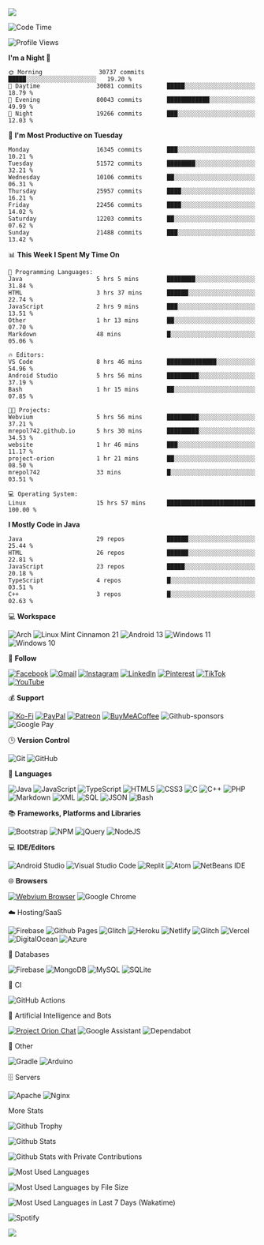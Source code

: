 <a href="https://mrepol742.github.io">
  <img src="https://github.com/mrepol742/mrepol742/blob/master/dino.gif?raw=true"> 
</a> 

<!--START_SECTION:mrepol742-->
![Code Time](http://img.shields.io/badge/Code%20Time-1%2C839%20hrs%2052%20mins-blue)

![Profile Views](http://img.shields.io/badge/Profile%20Views-18-blue)

**I'm a Night 🦉** 

```text
🌞 Morning                30737 commits       █████░░░░░░░░░░░░░░░░░░░░   19.20 % 
🌆 Daytime                30081 commits       █████░░░░░░░░░░░░░░░░░░░░   18.79 % 
🌃 Evening                80043 commits       ████████████░░░░░░░░░░░░░   49.99 % 
🌙 Night                  19266 commits       ███░░░░░░░░░░░░░░░░░░░░░░   12.03 % 
```
📅 **I'm Most Productive on Tuesday** 

```text
Monday                   16345 commits       ███░░░░░░░░░░░░░░░░░░░░░░   10.21 % 
Tuesday                  51572 commits       ████████░░░░░░░░░░░░░░░░░   32.21 % 
Wednesday                10106 commits       ██░░░░░░░░░░░░░░░░░░░░░░░   06.31 % 
Thursday                 25957 commits       ████░░░░░░░░░░░░░░░░░░░░░   16.21 % 
Friday                   22456 commits       ████░░░░░░░░░░░░░░░░░░░░░   14.02 % 
Saturday                 12203 commits       ██░░░░░░░░░░░░░░░░░░░░░░░   07.62 % 
Sunday                   21488 commits       ███░░░░░░░░░░░░░░░░░░░░░░   13.42 % 
```


📊 **This Week I Spent My Time On** 

```text
💬 Programming Languages: 
Java                     5 hrs 5 mins        ████████░░░░░░░░░░░░░░░░░   31.84 % 
HTML                     3 hrs 37 mins       ██████░░░░░░░░░░░░░░░░░░░   22.74 % 
JavaScript               2 hrs 9 mins        ███░░░░░░░░░░░░░░░░░░░░░░   13.51 % 
Other                    1 hr 13 mins        ██░░░░░░░░░░░░░░░░░░░░░░░   07.70 % 
Markdown                 48 mins             █░░░░░░░░░░░░░░░░░░░░░░░░   05.06 % 

🔥 Editors: 
VS Code                  8 hrs 46 mins       ██████████████░░░░░░░░░░░   54.96 % 
Android Studio           5 hrs 56 mins       █████████░░░░░░░░░░░░░░░░   37.19 % 
Bash                     1 hr 15 mins        ██░░░░░░░░░░░░░░░░░░░░░░░   07.85 % 

🐱‍💻 Projects: 
Webvium                  5 hrs 56 mins       █████████░░░░░░░░░░░░░░░░   37.21 % 
mrepol742.github.io      5 hrs 30 mins       █████████░░░░░░░░░░░░░░░░   34.53 % 
website                  1 hr 46 mins        ███░░░░░░░░░░░░░░░░░░░░░░   11.17 % 
project-orion            1 hr 21 mins        ██░░░░░░░░░░░░░░░░░░░░░░░   08.50 % 
mrepol742                33 mins             █░░░░░░░░░░░░░░░░░░░░░░░░   03.51 % 

💻 Operating System: 
Linux                    15 hrs 57 mins      █████████████████████████   100.00 % 
```

**I Mostly Code in Java** 

```text
Java                     29 repos            ██████░░░░░░░░░░░░░░░░░░░   25.44 % 
HTML                     26 repos            ██████░░░░░░░░░░░░░░░░░░░   22.81 % 
JavaScript               23 repos            █████░░░░░░░░░░░░░░░░░░░░   20.18 % 
TypeScript               4 repos             █░░░░░░░░░░░░░░░░░░░░░░░░   03.51 % 
C++                      3 repos             █░░░░░░░░░░░░░░░░░░░░░░░░   02.63 % 
```




<!--END_SECTION:mrepol742-->

💻 **Workspace**

![Arch](https://img.shields.io/badge/Arch%20Linux-1793D1?logo=arch-linux&logoColor=fff&style=for-the-badge)
![Linux Mint Cinnamon 21](https://img.shields.io/badge/Linux%20Mint%20Cinnamon%2021-87CF3E?style=for-the-badge&logo=Linux%20Mint%20Cinnamon&logoColor=white)
![Android 13](https://img.shields.io/badge/Android%2013-3DDC84?style=for-the-badge&logo=android%2013&logoColor=white)
![Windows 11](https://img.shields.io/badge/Windows%2011-%230079d5.svg?style=for-the-badge&logo=Windows%2011&logoColor=white)
![Windows 10](https://img.shields.io/badge/Windows%2010-0078D6?style=for-the-badge&logo=windows%2010&logoColor=white)

💬 **Follow**

[![Facebook](https://img.shields.io/badge/Facebook-%231877F2.svg?style=for-the-badge&logo=Facebook&logoColor=white)](https://facebook.com/melvinjonesrepol)
[![Gmail](https://img.shields.io/badge/Gmail-D14836?style=for-the-badge&logo=gmail&logoColor=white)](mailto:mrepol742@gmail.com)
[![Instagram](https://img.shields.io/badge/Instagram-%23E4405F.svg?style=for-the-badge&logo=Instagram&logoColor=white)](https://instagram.com/melvinjonesrepol)
[![LinkedIn](https://img.shields.io/badge/linkedin-%230077B5.svg?style=for-the-badge&logo=linkedin&logoColor=white)](https://linkedin.com/in/mrepol742)
[![Pinterest](https://img.shields.io/badge/Pinterest-%23E60023.svg?style=for-the-badge&logo=Pinterest&logoColor=white)](https://pinterest.com/mrepol742)
[![TikTok](https://img.shields.io/badge/TikTok-%23000000.svg?style=for-the-badge&logo=TikTok&logoColor=white)](https://tiktok.com/@mrepol742)
[![YouTube](https://img.shields.io/badge/YouTube-%23FF0000.svg?style=for-the-badge&logo=YouTube&logoColor=white)](https://youtube.com/@mrepol742)

💰 **Support**

[![Ko-Fi](https://img.shields.io/badge/Ko--fi-F16061?style=for-the-badge&logo=ko-fi&logoColor=white)](https://ko-fi.com/mrepol742)
[![PayPal](https://img.shields.io/badge/PayPal-00457C?style=for-the-badge&logo=paypal&logoColor=white)](https://paypal.me/mrepol742)
[![Patreon](https://img.shields.io/badge/Patreon-F96854?style=for-the-badge&logo=patreon&logoColor=white)](https://www.patreon.com/melvinjonesrepol)
[![BuyMeACoffee](https://img.shields.io/badge/Buy%20Me%20a%20Coffee-ffdd00?style=for-the-badge&logo=buy-me-a-coffee&logoColor=black)](https://www.buymeacoffee.com/mrepol742)
![Github-sponsors](https://img.shields.io/badge/sponsor-30363D?style=for-the-badge&logo=GitHub-Sponsors&logoColor=#EA4AAA)
![Google Pay](https://img.shields.io/badge/GooglePay-%233780F1.svg?style=for-the-badge&logo=Google-Pay&logoColor=white)

🕒 **Version Control**

![Git](https://img.shields.io/badge/git-%23F05033.svg?style=for-the-badge&logo=git&logoColor=white)
![GitHub](https://img.shields.io/badge/github-%23121011.svg?style=for-the-badge&logo=github&logoColor=white)

📓 **Languages**

![Java](https://img.shields.io/badge/java-%23ED8B00.svg?style=for-the-badge&logo=java&logoColor=white)
![JavaScript](https://img.shields.io/badge/javascript-%23323330.svg?style=for-the-badge&logo=javascript&logoColor=%23F7DF1E)
![TypeScript](https://img.shields.io/badge/typescript-%23007ACC.svg?style=for-the-badge&logo=typescript&logoColor=white)
![HTML5](https://img.shields.io/badge/html5-%23E34F26.svg?style=for-the-badge&logo=html5&logoColor=white)
![CSS3](https://img.shields.io/badge/css3-%231572B6.svg?style=for-the-badge&logo=css3&logoColor=white)
![C](https://img.shields.io/badge/c-%2300599C.svg?style=for-the-badge&logo=c&logoColor=white)
![C++](https://img.shields.io/badge/c++-%2300599C.svg?style=for-the-badge&logo=c%2B%2B&logoColor=white)
![PHP](https://img.shields.io/badge/php-%23777BB4.svg?style=for-the-badge&logo=php&logoColor=white)
![Markdown](https://img.shields.io/badge/markdown-%23000000.svg?style=for-the-badge&logo=markdown&logoColor=white)
![XML](https://img.shields.io/badge/XML-4285f4?style=for-the-badge&logoColor=white)
![SQL](https://img.shields.io/badge/SQL-4285f4?style=for-the-badge&logoColor=white)
![JSON](https://img.shields.io/badge/JSON-4285f4?style=for-the-badge&logoColor=white)
![Bash](https://img.shields.io/badge/Bash-4285f4?style=for-the-badge&logoColor=white)

:books: **Frameworks, Platforms and Libraries**

![Bootstrap](https://img.shields.io/badge/bootstrap-%23563D7C.svg?style=for-the-badge&logo=bootstrap&logoColor=white)
![NPM](https://img.shields.io/badge/NPM-%23CB3837.svg?style=for-the-badge&logo=npm&logoColor=white)
![jQuery](https://img.shields.io/badge/jquery-%230769AD.svg?style=for-the-badge&logo=jquery&logoColor=white)
![NodeJS](https://img.shields.io/badge/node.js-6DA55F?style=for-the-badge&logo=node.js&logoColor=white)

💻 **IDE/Editors**

![Android Studio](https://img.shields.io/badge/Android%20Studio-3DDC84.svg?style=for-the-badge&logo=android-studio&logoColor=white)
![Visual Studio Code](https://img.shields.io/badge/Visual%20Studio%20Code-0078d7.svg?style=for-the-badge&logo=visual-studio-code&logoColor=white)
![Replit](https://img.shields.io/badge/Replit-DD1200?style=for-the-badge&logo=Replit&logoColor=white)
![Atom](https://img.shields.io/badge/Atom-%2366595C.svg?style=for-the-badge&logo=atom&logoColor=white)
![NetBeans IDE](https://img.shields.io/badge/NetBeansIDE-1B6AC6.svg?style=for-the-badge&logo=apache-netbeans-ide&logoColor=white)

:globe_with_meridians: **Browsers**

[![Webvium Browser](https://img.shields.io/badge/Webvium%20Browser-4285f4?style=for-the-badge&logoColor=white)](https://mrepol742.github.io/webvium/)
![Google Chrome](https://img.shields.io/badge/Google%20Chrome-4285F4?style=for-the-badge&logo=GoogleChrome&logoColor=white)

:cloud: Hosting/SaaS

![Firebase](https://img.shields.io/badge/firebase-%23039BE5.svg?style=for-the-badge&logo=firebase)
![Github Pages](https://img.shields.io/badge/github%20pages-121013?style=for-the-badge&logo=github&logoColor=white)
![Glitch](https://img.shields.io/badge/glitch-%233333FF.svg?style=for-the-badge&logo=glitch&logoColor=white)
![Heroku](https://img.shields.io/badge/heroku-%23430098.svg?style=for-the-badge&logo=heroku&logoColor=white)
![Netlify](https://img.shields.io/badge/netlify-%23000000.svg?style=for-the-badge&logo=netlify&logoColor=#00C7B7)
![Glitch](https://img.shields.io/badge/glitch-%233333FF.svg?style=for-the-badge&logo=glitch&logoColor=white)
![Vercel](https://img.shields.io/badge/vercel-%23000000.svg?style=for-the-badge&logo=vercel&logoColor=white)
![DigitalOcean](https://img.shields.io/badge/DigitalOcean-%230167ff.svg?style=for-the-badge&logo=digitalOcean&logoColor=white)
![Azure](https://img.shields.io/badge/azure-%230072C6.svg?style=for-the-badge&logo=microsoftazure&logoColor=white)

:floppy_disk: Databases

![Firebase](https://img.shields.io/badge/Firebase-039BE5?style=for-the-badge&logo=Firebase&logoColor=white)
![MongoDB](https://img.shields.io/badge/MongoDB-%234ea94b.svg?style=for-the-badge&logo=mongodb&logoColor=white)
![MySQL](https://img.shields.io/badge/mysql-%2300f.svg?style=for-the-badge&logo=mysql&logoColor=white)
![SQLite](https://img.shields.io/badge/sqlite-%2307405e.svg?style=for-the-badge&logo=sqlite&logoColor=white)

:microscope: CI

![GitHub Actions](https://img.shields.io/badge/github%20actions-%232671E5.svg?style=for-the-badge&logo=githubactions&logoColor=white)

:robot: Artificial Intelligence and Bots

[![Project Orion Chat](https://img.shields.io/badge/Project%20Orion%20Chat-4285f4?style=for-the-badge&logoColor=white)](https://mrepol742.github.io/project-orion/chat/)
![Google Assistant](https://img.shields.io/badge/google%20assistant-4285F4?style=for-the-badge&logo=google%20assistant&logoColor=white)
![Dependabot](https://img.shields.io/badge/dependabot-025E8C?style=for-the-badge&logo=dependabot&logoColor=white)

:goal_net: Other

![Gradle](https://img.shields.io/badge/Gradle-02303A.svg?style=for-the-badge&logo=Gradle&logoColor=white)
![Arduino](https://img.shields.io/badge/-Arduino-00979D?style=for-the-badge&logo=Arduino&logoColor=white)

:file_cabinet: Servers

![Apache](https://img.shields.io/badge/apache-%23D42029.svg?style=for-the-badge&logo=apache&logoColor=white)
![Nginx](https://img.shields.io/badge/nginx-%23009639.svg?style=for-the-badge&logo=nginx&logoColor=white)

More Stats

![Github Trophy](https://github-profile-trophy.vercel.app/?username=mrepol742&theme=gruvbox&no-frame=true "Github Trophy")

![Github Stats](https://github-readme-stats-mrepol742.vercel.app/api?username=mrepol742&show_icons=true&count_private=true&theme=gruvbox&include_all_commits=true&rank_icon=github&hide_title=true "Github Stats")

![Github Stats with Private Contributions](https://mrepol742.github.io/github-stats/generated/overview.svg "Github Stats with Private Contributions")
  
![Most Used Languages](https://github-readme-stats-mrepol742.vercel.app/api/top-langs?username=mrepol742&include_all_commits=true&count_private=true&theme=gruvbox&hide_title=true&langs_count=10&layout=donut "Most Used Languages")
  
![Most Used Languages by File Size](https://mrepol742.github.io/github-stats/generated/languages.svg "Most Used Languages by File Size")

![Most Used Languages in Last 7 Days (Wakatime)](https://github-readme-stats-mrepol742.vercel.app/api/wakatime?username=mrepol742&hide_title=true&layout=compact "Most Used Languages in Last 7 Days (Wakatime)")

![Spotify](https://spotify-recently-played-readme.vercel.app/api?user=7xx9e7hwq1qyown0m4ut78pcz&count=10&unique=true "Spotify")

![](https://media.tenor.com/D5hAWpPNYIIAAAAC/but-its-so-nice-of-you-to-come-check-on-me-nice-of-you.gif)